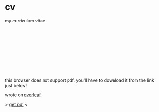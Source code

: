 # cv

my curriculum vitae

<object data="https://kappann.eu/cv/cv.pdf" type="application/pdf" width="700px" height="700px">
    <embed src="https://kappann.eu/cv/cv.pdf">
        <p>this browser does not support pdf. you'll have to download it from the link just below!</p>
    </embed>
</object>

wrote on [overleaf](https://www.overleaf.com/)

\> [get pdf](https://github.com/kappanneo/cv/releases/latest/download/cv.pdf) <
